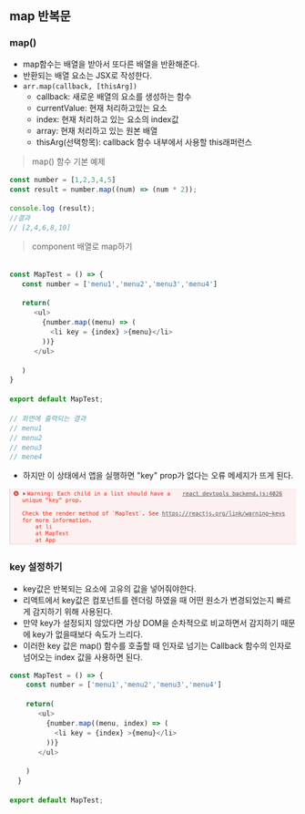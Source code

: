 ## map 반복문

### map()
- map함수는 배열을 받아서 또다른 배열을 반환해준다.
- 반환되는 배열 요소는 JSX로 작성한다.
- ```arr.map(callback, [thisArg])```
  - callback: 새로운 배열의 요소를 생성하는 함수
  - currentValue: 현재 처리하고있는 요소
  - index: 현재 처리하고 있는 요소의 index값
  - array: 현재 처리하고 있는 원본 배열
  - thisArg(선택항목): callback 함수 내부에서 사용할 this래퍼런스
 
 > map() 함수 기본 예제
 ```javascript
 const number = [1,2,3,4,5]
 const result = number.map((num) => (num * 2));

 console.log (result);
 //결과
 // [2,4,6,8,10]
 
 ```
 
 > component 배열로 map하기
 ```javascript
 
const MapTest = () => {
    const number = ['menu1','menu2','menu3','menu4']  

    return(
       <ul>
         {number.map((menu) => (
           <li key = {index} >{menu}</li>
         ))}
       </ul>

    )
}

export default MapTest;
 
 // 화면에 출력되는 결과
 // menu1
 // menu2
 // menu3
 // mene4
 
 ```
 - 하지만 이 상태에서 앱을 실행하면 "key" prop가 없다는 오류 메세지가 뜨게 된다.
 
 <img src="/images/react08.png" width="600"/>

 ### key 설정하기
 - key값은 반복되는 요소에 고유의 값을 넣어줘야한다.
 - 리액트에서 key값은 컴포넌트를 렌더링 하였을 때 어떤 원소가 변경되었는지 빠르게 감지하기 위해 사용된다.
 - 만약 key가 설정되지 않았다면 가상 DOM을 순차적으로 비교하면서 감지하기 때문에 key가 없을때보다 속도가 느리다.
 - 이러한 key 값은 map() 함수를 호출할 때 인자로 넘기는 Callback 함수의 인자로 넘어오는 index 값을 사용하면 된다.

```javascript
const MapTest = () => {
    const number = ['menu1','menu2','menu3','menu4']  

    return(
       <ul>
         {number.map((menu, index) => (
           <li key = {index} >{menu}</li>
         ))}
       </ul>

    )
  }

export default MapTest;


```
 
